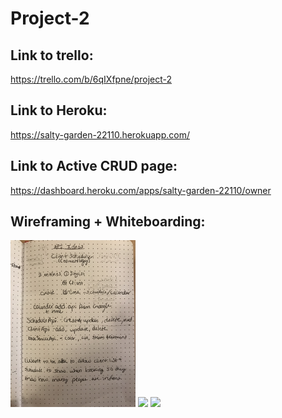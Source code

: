 # Project-2

## Link to trello:
https://trello.com/b/6qIXfpne/project-2

## Link to Heroku:
https://salty-garden-22110.herokuapp.com/

## Link to Active CRUD page:
https://dashboard.heroku.com/apps/salty-garden-22110/owner

## Wireframing + Whiteboarding:

<img src="/public/images/whiteboard.jpg" width=200>
<img src="/images/wireframe1.jpg" width=200>
<img src="/images/wireframe2.jpg" width=200>
